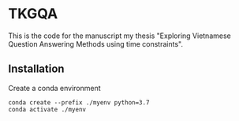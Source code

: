 # TKGQA
This is the code for the manuscript my thesis "Exploring Vietnamese Question Answering Methods using time constraints".
## Installation

Create a conda environment
``` 
conda create --prefix ./myenv python=3.7
conda activate ./myenv
```
<!-- Make sure ``python`` and ``pip`` commands point to ``./myenv``. Output of ``which`` should be something like
```

If this is not the case, try replacing ``python`` with ``python3``. If that works, replace ``python`` with ``python3`` in all commands below.

Install TKGQA requirements
```
conda install --file requirements.txt -c conda-forge
```

## Dataset and pretrained models download

Download and unzip ``data_v2.zip`` and ``models_ctrn.zip`` in the root directory.

Data: https://drive.usercontent.google.com/download?id=1xHjpkDYlp1JGqJWnefrzdaVGV2_SWksI&authuser=0
Models: https://drive.google.com/uc?id=14u6snck2DwS5dIh9iG6fekUzS4Wzf8Bc
## Running the code

TempoQR:
```
python ./train_qa_model.py --model tempoqr --supervision soft
python ./train_qa_model.py --model tempoqr --supervision hard
 ```

 CTRN: 
 ```
python ./train_qa_model.py --model ctrn --supervision soft --mode train --max_epochs 20
python ./train_qa_model.py --model ctrn --supervision hard --mode train --max_epochs 20
```
with MultilingualBERT: 
``` 
python ./train_qa_model.py --model tempoqr --supervision soft --lm_model bert-base-multilingual-cased
python ./train_qa_model.py --model ctrn --supervision soft --mode train --max_epochs 20 --lm_model bert-base-multilingual-cased
```
Other models: "entityqr" and "cronkgqa" with hard and soft supervisions.
 
To use a corrupted TKG change to "--tkg_file train_corXX.txt" and "--tkbc_model_file tcomplex_corXX.ckpt", where XX=20,33,50.

To evaluate on unseen complex questions change to "--test test_bef_and_aft" or "--test test_fir_las_bef_aft".


